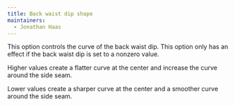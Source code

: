 ```yaml
---
title: Back waist dip shape
maintainers:
  - Jonathan Haas
---
```


This option controls the curve of the back waist dip. This option only has an effect if the back waist dip is set to a nonzero value.

Higher values create a flatter curve at the center and increase the curve around the side seam.

Lower values create a sharper curve at the center and a smoother curve around the side seam.

